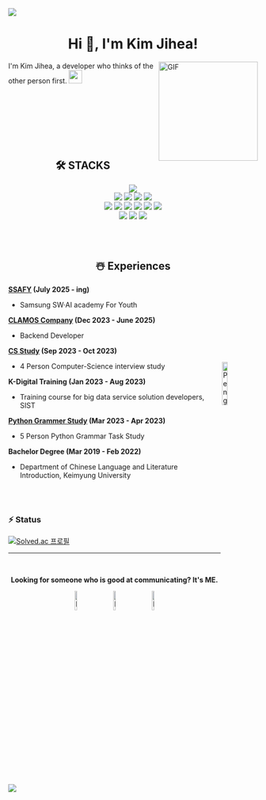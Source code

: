 <img src="https://capsule-render.vercel.app/api?type=waving&color=BDBDC8&height=150&section=header" />

<h1 align=center>Hi 👋, I'm Kim Jihea!</h1> 
<div>
<img align="right" alt="GIF" src="https://media.giphy.com/media/Cmr1OMJ2FN0B2/giphy.gif" width="200"/>
  I'm Kim Jihea, a developer who thinks of the other person first.
  <img src="https://user-images.githubusercontent.com/5679180/79618120-0daffb80-80be-11ea-819e-d2b0fa904d07.gif" width="27px">
</div>

<br>
<br>
<br>
<br>
<br>
<br>
<br>

<div align=center><h2>🛠 STACKS</h2></div> 

<div align=center>
<img src="https://img.shields.io/badge/java-007396?style=for-the-badge&logo=java&logoColor=white">
<br>

<img src="https://img.shields.io/badge/html5-E34F26?style=for-the-badge&logo=html5&logoColor=white">
<img src="https://img.shields.io/badge/css-1572B6?style=for-the-badge&logo=css3&logoColor=white">
<img src="https://img.shields.io/badge/javascript-F7DF1E?style=for-the-badge&logo=javascript&logoColor=black">
<img src="https://img.shields.io/badge/jquery-0769AD?style=for-the-badge&logo=jquery&logoColor=white">
<br>

<img src="https://img.shields.io/badge/MyBatis-D14836?style=for-the-badge&logo=MyBatis&logoColor=white">
<img src="https://img.shields.io/badge/oracle-F80000?style=for-the-badge&logo=oracle&logoColor=white">
<img src="https://img.shields.io/badge/postgresql-4169E1?style=for-the-badge&logo=postgresql&logoColor=white">
<img src="https://img.shields.io/badge/spring-6DB33F?style=for-the-badge&logo=spring&logoColor=white">
<img src="https://img.shields.io/badge/springboot-6DB33F?style=for-the-badge&logo=springboot&logoColor=white">
<img src="https://img.shields.io/badge/bootstrap-7952B3?style=for-the-badge&logo=bootstrap&logoColor=white">
<br>

<img src="https://img.shields.io/badge/git-F05032?style=for-the-badge&logo=git&logoColor=white">
<img src="https://img.shields.io/badge/github-181717?style=for-the-badge&logo=github&logoColor=white">
<img src="https://img.shields.io/badge/docker-%230db7ed.svg?style=for-the-badge&logo=docker&logoColor=white"> 
</div>

<br><br>

<div align=center><h2>☃️ Experiences</h2></div> 

**<a href="https://www.ssafy.com/ksp/jsp/swp/swpMain.jsp">SSAFY</a> (July 2025 - ing)**
- Samsung SW·AI academy For Youth

**<a href="https://www.clamos.io/">CLAMOS Company</a> (Dec 2023 - June 2025)**
- Backend Developer 

**<a href="https://soapy-evening-7db.notion.site/CS-Study-2379c30a31a04601a4ce184c98909f96?pvs=4">CS Study</a> (Sep 2023 - Oct 2023)** 
- 4 Person Computer-Science interview study<img align="right" src="https://raw.githubusercontent.com/Tarikul-Islam-Anik/Animated-Fluent-Emojis/master/Emojis/Animals/Penguin.png" alt="Penguin" width="15%" /><br>

**K-Digital Training (Jan 2023 - Aug 2023)**
- Training course for big data service solution developers, SIST

**<a href="https://soapy-evening-7db.notion.site/SIST-69a618187ebe4672a8d4ac028a9b8ca8?pvs=4">Python Grammer Study</a> (Mar 2023 - Apr 2023)**
- 5 Person Python Grammar Task Study

**Bachelor Degree (Mar 2019 - Feb 2022)**
- Department of Chinese Language and Literature Introduction, Keimyung University<br>

<br><br>

<div><h3>⚡ Status</h3></div> 
  
[![Solved.ac
프로필](http://mazassumnida.wtf/api/v2/generate_badge?boj=rlawlgp1478)](https://solved.ac/rlawlgp1478)

<hr></hr>

<br>
<div align=center>

**Looking for someone who is good at communicating? It's ME.** <br>

<img src="https://raw.githubusercontent.com/Tarikul-Islam-Anik/Animated-Fluent-Emojis/master/Emojis/Smilies/Face%20with%20Spiral%20Eyes.png" width="10%" alt="Broken system!"/>
&nbsp;&nbsp;&nbsp;&nbsp;&nbsp;
<img src="https://raw.githubusercontent.com/Tarikul-Islam-Anik/Animated-Fluent-Emojis/master/Emojis/Smilies/Relieved%20Face.png" width="10%" alt="It's working!"/>
&nbsp;&nbsp;&nbsp;&nbsp;&nbsp;
<img src="https://raw.githubusercontent.com/Tarikul-Islam-Anik/Animated-Fluent-Emojis/master/Emojis/Smilies/Astonished%20Face.png" width="10%" alt="It's working but you don't know how!"/><br>
</div> 

<img src="https://capsule-render.vercel.app/api?type=waving&color=BDBDC8&height=150&section=footer" />
<!--
**wanghoreng/wanghoreng** is a ✨ _special_ ✨ repository because its `README.md` (this file) appears on your GitHub profile.

Here are some ideas to get you started:

- 🔭 I’m currently working on ...
- 🌱 I’m currently learning ...
- 👯 I’m looking to collaborate on ...
- 🤔 I’m looking for help with ...
- 💬 Ask me about ...
- 📫 How to reach me: ...
- 😄 Pronouns: ...
- ⚡ Fun fact: ...
-->
